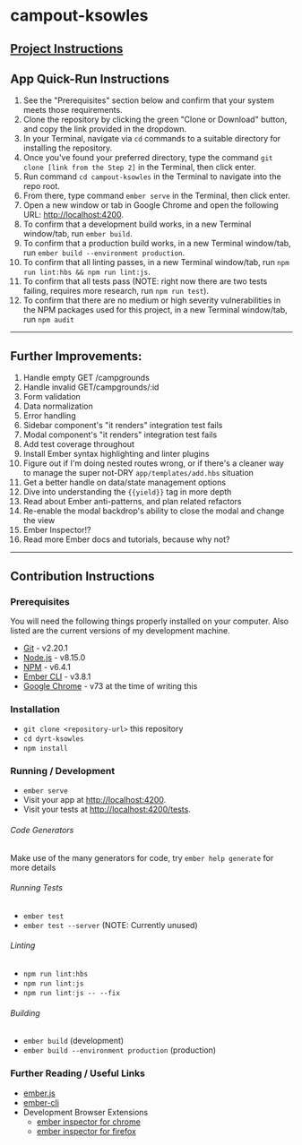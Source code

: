 # **campout-ksowles**

## [Project Instructions](https://github.com/katesowles/campout-ksowles/blob/master/Instructions.pdf)

## App Quick-Run Instructions

1. See the "Prerequisites" section below and confirm that your system meets those requirements.
1. Clone the repository by clicking the green "Clone or Download" button, and copy the link provided in the dropdown.
1. In your Terminal, navigate via `cd` commands to a suitable directory for installing the repository.
1. Once you've found your preferred directory, type the command `git clone [link from the Step 2]` in the Terminal, then click enter.
1. Run command `cd campout-ksowles` in the Terminal to navigate into the repo root.
1. From there, type command `ember serve` in the Terminal, then click enter.
1. Open a new window or tab in Google Chrome and open the following URL: [http://localhost:4200](http://localhost:4200).
1. To confirm that a development build works, in a new Terminal window/tab, run `ember build`.
1. To confirm that a production build works, in a new Terminal window/tab, run `ember build --environment production`.
1. To confirm that all linting passes, in a new Terminal window/tab, run `npm run lint:hbs && npm run lint:js`.
1. To confirm that all tests pass (NOTE: right now there are two tests failing, requires more research, run `npm run test`).
1. To confirm that there are no medium or high severity vulnerabilities in the NPM packages used for this project, in a new Terminal window/tab, run `npm audit`

---

## Further Improvements:

1. Handle empty GET /campgrounds
1. Handle invalid GET/campgrounds/:id
1. Form validation
1. Data normalization
1. Error handling
1. Sidebar component's "it renders" integration test fails
1. Modal component's "it renders" integration test fails
1. Add test coverage throughout
1. Install Ember syntax highlighting and linter plugins
1. Figure out if I'm doing nested routes wrong, or if there's a cleaner way to manage the super not-DRY `app/templates/add.hbs` situation
1. Get a better handle on data/state management options
1. Dive into understanding the `{{yield}}` tag in more depth
1. Read about Ember anti-patterns, and plan related refactors
1. Re-enable the modal backdrop's ability to close the modal and change the view
1. Ember Inspector!?
1. Read more Ember docs and tutorials, because why not?

---

## Contribution Instructions

### Prerequisites

You will need the following things properly installed on your computer. Also listed are the current versions of my development machine.

* [Git](https://git-scm.com/) - v2.20.1
* [Node.js](https://nodejs.org/) - v8.15.0
* [NPM](https://www.npmjs.com/) - v6.4.1
* [Ember CLI](https://ember-cli.com/) - v3.8.1
* [Google Chrome](https://google.com/chrome/) - v73 at the time of writing this

### Installation

* `git clone <repository-url>` this repository
* `cd dyrt-ksowles`
* `npm install`

### Running / Development

* `ember serve`
* Visit your app at [http://localhost:4200](http://localhost:4200).
* Visit your tests at [http://localhost:4200/tests](http://localhost:4200/tests).

###### Code Generators

Make use of the many generators for code, try `ember help generate` for more details

###### Running Tests

* `ember test`
* `ember test --server` (NOTE: Currently unused)

###### Linting

* `npm run lint:hbs`
* `npm run lint:js`
* `npm run lint:js -- --fix`

###### Building

* `ember build` (development)
* `ember build --environment production` (production)

### Further Reading / Useful Links

* [ember.js](https://emberjs.com/)
* [ember-cli](https://ember-cli.com/)
* Development Browser Extensions
  * [ember inspector for chrome](https://chrome.google.com/webstore/detail/ember-inspector/bmdblncegkenkacieihfhpjfppoconhi)
  * [ember inspector for firefox](https://addons.mozilla.org/en-US/firefox/addon/ember-inspector/)
